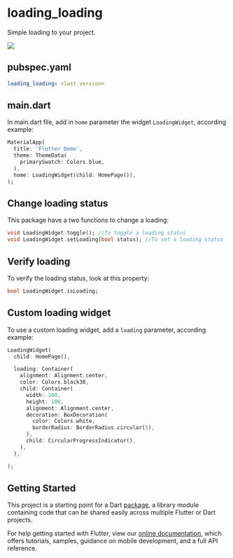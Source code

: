 # loading_loading

Simple loading to your project.

![](screenshots/Snapshot_1.png)

## pubspec.yaml
```yaml
loading_loading: <last_version>
```

## main.dart
In main.dart file, add in `home` parameter the widget `LoadingWidget`, according example: 
```dart
MaterialApp(
  title: 'Flutter Demo',
  theme: ThemeData(
    primarySwatch: Colors.blue,
  ),
  home: LoadingWidget(child: HomePage()),
);
```

## Change loading status
This package have a two functions to change a loading:
```dart
void LoadingWidget.toggle(); //To toggle a loading status
void LoadingWidget.setLoading(bool status); //To set a loading status
```

## Verify loading
To verify the loading status, look at this property:
```dart
bool LoadingWidget.isLoading;
```

## Custom loading widget
To use a custom loading widget, add a `loading` parameter, according example:
```dart
LoadingWidget(
  child: HomePage(),
```
```dart
  loading: Container(
    alignment: Alignment.center,
    color: Colors.black38,
    child: Container(
      width: 100,
      height: 100,
      alignment: Alignment.center,
      decoration: BoxDecoration(
        color: Colors.white,
        borderRadius: BorderRadius.circular(5),
      ),
      child: CircularProgressIndicator(),
    ),
  ),
```
```dart
);
```

## Getting Started

This project is a starting point for a Dart
[package](https://flutter.dev/developing-packages/),
a library module containing code that can be shared easily across
multiple Flutter or Dart projects.

For help getting started with Flutter, view our 
[online documentation](https://flutter.dev/docs), which offers tutorials, 
samples, guidance on mobile development, and a full API reference.
